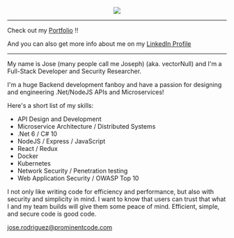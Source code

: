 <p align="center">
<img src="https://user-images.githubusercontent.com/50179896/156909794-34585c25-43b6-4165-a05f-3cf56aaf8c0e.png">
</p>

---
Check out my [Portfolio][1] !!

And you can also get more info about me on my [LinkedIn Profile][2]
<!-- <p align="center">
<img src="https://img.shields.io/badge/OS-Linux-informational?style=for-the-badge&logo=<jose>&logoColor=white&color=black">
<img src="https://img.shields.io/badge/OS-Windows-informational?style=for-the-badge&logo=<jose>&logoColor=white&color=black">
<img src="https://img.shields.io/badge/code-JavaScript-informational?style=for-the-badge&logo=<jose>&logoColor=white&color=black">
<img src="https://img.shields.io/badge/code-Python-informational?style=for-the-badge&logo=<jose>&logoColor=white&color=black">
<img src="https://img.shields.io/badge/cloud-AWS-informational?style=for-the-badge&logo=<jose>&logoColor=white&color=black">
<img src="https://img.shields.io/badge/framework-React-informational?style=for-the-badge&logo=<jose>&logoColor=white&color=black">
<img src="https://img.shields.io/badge/framework-Redux-informational?style=for-the-badge&logo=<jose>&logoColor=white&color=black">
<img src="https://img.shields.io/badge/framework-Express-informational?style=for-the-badge&logo=<jose>&logoColor=white&color=black">
<img src="https://img.shields.io/badge/database-MongoDB-informational?style=for-the-badge&logo=<jose>&logoColor=white&color=black">
<img src="https://img.shields.io/badge/security-Penetration&nbsp;Testing-informational?style=for-the-badge&logo=<jose>&logoColor=white&color=black">
<img src="https://img.shields.io/badge/security-Protocol&nbsp;Analysis-informational?style=for-the-badge&logo=<jose>&logoColor=white&color=black">
</p> -->

---

My name is Jose (many people call me Joseph) (aka. vectorNull) and I'm a Full-Stack Developer and Security Researcher. 

I'm a huge Backend development fanboy and have a passion for designing and engineering .Net/NodeJS APIs and Microservices! 

Here's a short list of my skills:

* API Design and Development
* Microservice Architecture / Distributed Systems
* .Net 6 / C# 10
* NodeJS / Express / JavaScript
* React / Redux
* Docker
* Kubernetes
* Network Security / Penetration testing
* Web Application Security / OWASP Top 10

I not only like writing code for efficiency and performance, but also with security and simplicity in mind. I want to know that users can trust that what I and my team builds will give them some peace of mind. Efficient, simple, and secure code is good code.

<!-- Actual text -->




jose.rodriguez@prominentcode.com

<!-- Icons -->

[1.2]: http://i.imgur.com/wWzX9uB.png (twitter icon without padding)
[2.2]: https://raw.githubusercontent.com/MartinHeinz/MartinHeinz/master/linkedin-3-16.png (LinkedIn icon without padding)

<!-- Links to your social media accounts -->

[1]: https://vectornull.github.io/
[2]: https://www.linkedin.com/in/prominentcode/
